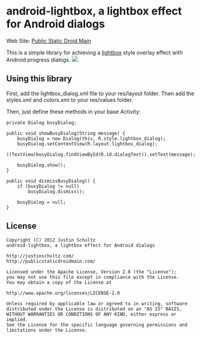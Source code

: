 # android-lightbox, a lightbox effect for Android dialogs

Web Site: [Public Static Droid Main](http://publicstaticdroidmain.com/)

This is a simple library for achieving a [lightbox](http://lokeshdhakar.com/projects/lightbox2/) style overlay effect with Android progress dialogs.
![](https://github.com/jmschultz/android-lightbox/raw/master/lightbox.png)
## Using this library
First, add the lightbox_dialog.xml file to your res/layout folder. Then add the styles.xml and colors.xml to your res/values folder.  

Then, just define these methods in your base Activity:  

	private Dialog busyDialog;
	
	public void showBusyDialog(String message) {
		busyDialog = new Dialog(this, R.style.lightbox_dialog);
		busyDialog.setContentView(R.layout.lightbox_dialog);
		((TextView)busyDialog.findViewById(R.id.dialogText)).setText(message);
		
		busyDialog.show();
	}
	
	public void dismissBusyDialog() {
		if (busyDialog != null)
			busyDialog.dismiss();
		
		busyDialog = null;
	}  
## License
	Copyright (C) 2012 Justin Schultz
	android-lightbox, a lightbox effect for Android dialogs

	http://justinschultz.com/
	http://publicstaticdroidmain.com/

	Licensed under the Apache License, Version 2.0 (the "License");
	you may not use this file except in compliance with the License.
	You may obtain a copy of the License at

	http://www.apache.org/licenses/LICENSE-2.0

	Unless required by applicable law or agreed to in writing, software
	distributed under the License is distributed on an "AS IS" BASIS,
	WITHOUT WARRANTIES OR CONDITIONS OF ANY KIND, either express or implied.
	See the License for the specific language governing permissions and
	limitations under the License.  

